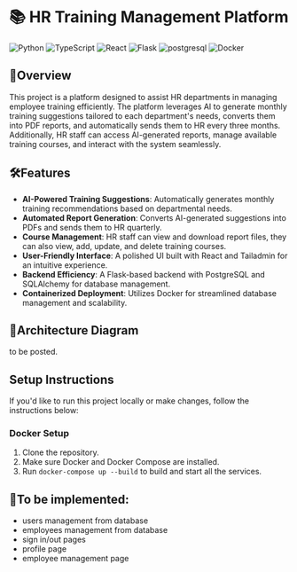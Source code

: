# 📚 HR Training Management Platform

![Python](https://img.shields.io/badge/python-%233776AB.svg?style=for-the-badge&logo=python&logoColor=white)
![TypeScript](https://img.shields.io/badge/typescript-%23007ACC.svg?style=for-the-badge&logo=typescript&logoColor=white)
![React](https://img.shields.io/badge/react-%2361DAFB.svg?style=for-the-badge&logo=react&logoColor=black)
![Flask](https://img.shields.io/badge/flask-%23000.svg?style=for-the-badge&logo=flask&logoColor=white)
![postgresql](https://img.shields.io/badge/postgresql-4169e1?style=for-the-badge&logo=postgresql&logoColor=white)
![Docker](https://img.shields.io/badge/docker-257bd6?style=for-the-badge&logo=docker&logoColor=white)

## 🚀Overview
This project is a platform designed to assist HR departments in managing employee training efficiently. The platform leverages AI to generate monthly training suggestions tailored to each department's needs, converts them into PDF reports, and automatically sends them to HR every three months. Additionally, HR staff can access AI-generated reports, manage available training courses, and interact with the system seamlessly.

## 🛠️Features
- **AI-Powered Training Suggestions**: Automatically generates monthly training recommendations based on departmental needs.
- **Automated Report Generation**: Converts AI-generated suggestions into PDFs and sends them to HR quarterly.
- **Course Management**: HR staff can view and download report files, they can also view, add, update, and delete training courses.
- **User-Friendly Interface**: A polished UI built with React and Tailadmin for an intuitive experience.
- **Backend Efficiency**: A Flask-based backend with PostgreSQL and SQLAlchemy for database management.
- **Containerized Deployment**: Utilizes Docker for streamlined database management and scalability.

## 📝Architecture Diagram

to be posted.


## Setup Instructions

If you'd like to run this project locally or make changes, follow the instructions below:

### Docker Setup

1. Clone the repository.
2. Make sure Docker and Docker Compose are installed.
3. Run `docker-compose up --build` to build and start all the services.


## 🚧To be implemented: 
- users management from database
- employees management from database
- sign in/out pages
- profile page
- employee management page

